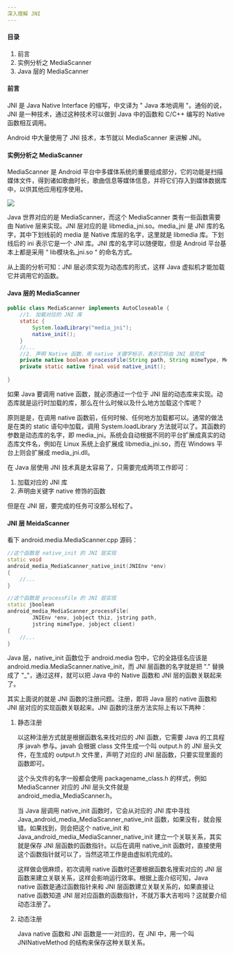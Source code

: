 ```yaml
---
深入理解 JNI
---
```


#### 目录

1. 前言
2. 实例分析之 MediaScanner
3. Java 层的 MediaScanner

#### 前言

JNI 是 Java Native Interface 的缩写，中文译为 " Java 本地调用 "。通俗的说，JNI 是一种技术，通过这种技术可以做到 Java 中的函数和 C/C++ 编写的 Native 函数相互调用。

Android 中大量使用了 JNI 技术，本节就以 MediaScanner 来讲解 JNI。

#### 实例分析之 MediaScanner

MediaScanner 是 Android 平台中多媒体系统的重要组成部分，它的功能是扫描媒体文件，得到诸如歌曲时长，歌曲信息等媒体信息，并将它们存入到媒体数据库中，以供其他应用程序使用。

![](https://i.loli.net/2019/05/15/5cdbab5edbb0391147.png)

Java 世界对应的是 MediaScanner，而这个 MediaScanner 类有一些函数需要由 Native 层来实现。JNI 层对应的是 libmedia_jni.so。media_jni 是 JNI 库的名字，其中下划线前的 media 是 Native 库层的名字，这里就是 libmedia 库。下划线后的 ini 表示它是一个 JNI 库。JNI 库的名字可以随便取，但是 Android 平台基本上都是采用 “ lib模块名_jni.so “ 的命名方式。

从上面的分析可知：JNI 层必须实现为动态库的形式，这样 Java 虚拟机才能加载它并调用它的函数。

#### Java 层的 MediaScanner

```java
public class MediaScanner implements AutoCloseable {
  	//1. 加载对应的 JNI 库
    static {
        System.loadLibrary("media_jni");
        native_init();
    }
  	//...
  	//2. 声明 Native 函数，用 native 关键字标示，表示它将由 JNI 层完成
    private native boolean processFile(String path, String mimeType, MediaScannerClient client);
    private static native final void native_init();
  
}    
```

如果 Java 要调用 native 函数，就必须通过一个位于 JNI 层的动态库来实现。动态库就是运行时加载的库，那么在什么时候以及什么地方加载这个库呢？

原则是是，在调用 native 函数前，任何时候、任何地方加载都可以。通常的做法是在类的 static 语句中加载，调用 System.loadLibrary 方法就可以了。其函数的参数是动态库的名字，即 media_jni。系统会自动根据不同的平台扩展成真实的动态库文件名，例如在 Linux 系统上会扩展成 libmedia_jni.so，而在 Windows 平台上则会扩展成 media_jni.dll。

在 Java 层使用 JNI 技术真是太容易了，只需要完成两项工作即可：

1. 加载对应的 JNI 库
2. 声明由关键字 native 修饰的函数

但是在 JNI 层，要完成的任务可没那么轻松了。

#### JNI 层 MeidaScanner

看下 android.media.MediaScanner.cpp 源码：

```c++
//这个函数是 native_init 的 JNI 层实现
static void
android_media_MediaScanner_native_init(JNIEnv *env)
{
    //...
}

//这个函数是 processFile 的 JNI 层实现
static jboolean
android_media_MediaScanner_processFile(
        JNIEnv *env, jobject thiz, jstring path,
        jstring mimeType, jobject client)
{
    //...
}
```

Java 层，native_init 函数位于 android.media 包中，它的全路径名应该是 android.media.MediaScanner.native_init，而 JNI 层函数的名字就是把 "." 替换成了 "_"，通过这样，就可以把 Java 中的 Native 函数和 JNI 层的函数关联起来了。

其实上面说的就是 JNI 函数的注册问题。注册，即将 Java 层的 native 函数和 JNI 层对应的实现函数关联起来。JNI 函数的注册方法实际上有以下两种：

1. 静态注册

   以这种注册方式就是根据函数名来找对应的 JNI 函数，它需要 Java 的工具程序 javah 参与。javah 会根据 class 文件生成一个叫 output.h 的 JNI 层头文件，在生成的 output.h 文件里，声明了对应的 JNI 层函数，只要实现里面的函数即可。

   这个头文件的名字一般都会使用 packagename_class.h 的样式，例如 MediaScanner 对应的 JNI 层头文件就是 android_media_MediaScanner.h。

   当 Java 层调用 native_init 函数时，它会从对应的 JNI 库中寻找 Java_android_media_MediaScanner_native_init 函数，如果没有，就会报错。如果找到，则会把这个 native_init 和 Java_android_media_MediaScanner_native_init 建立一个关联关系，其实就是保存 JNI 层函数的函数指针。以后在调用 native_init 函数时，直接使用这个函数指针就可以了，当然这项工作是由虚拟机完成的。

   这样做会很麻烦，初次调用 native 函数时还要根据函数名搜索对应的 JNI 层函数来建立关联关系，这样会影响运行效率。根据上面介绍可知，Java native 函数是通过函数指针来和 JNI 层函数建立关联关系的，如果直接让 native 函数知道 JNI 层对应函数的函数指针，不就万事大吉啦吗？这就要介绍动态注册了。

2. 动态注册

    Java native 函数和 JNI 函数是一一对应的，在 JNI 中，用一个叫 JNINativeMethod 的结构来保存这种关联关系。

   
